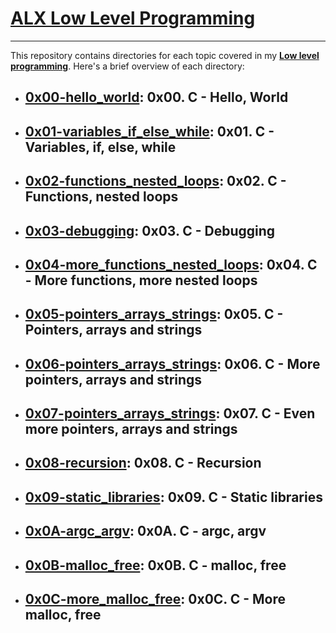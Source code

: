 # [ALX Low Level Programming](https://github.com/mdawoud27/alx-low_level_programming)
___
This repository contains directories for each topic covered in my [**Low level programming**](https://github.com/mdawoud27/alx-low_level_programming).
Here's a brief overview of each directory:

* ## **[0x00-hello_world](https://github.com/mdawoud27/alx-low_level_programming/tree/main/0x00-hello_world)**: 0x00. C - Hello, World
* ## **[0x01-variables_if_else_while](https://github.com/mdawoud27/alx-low_level_programming/tree/main/0x01-variables_if_else_while)**: 0x01. C - Variables, if, else, while
* ## **[0x02-functions_nested_loops](https://github.com/mdawoud27/alx-low_level_programming/tree/main/0x02-functions_nested_loops)**: 0x02. C - Functions, nested loops
* ## **[0x03-debugging](https://github.com/mdawoud27/alx-low_level_programming/tree/main/0x03-debugging)**: 0x03. C - Debugging
* ## **[0x04-more_functions_nested_loops](https://github.com/mdawoud27/alx-low_level_programming/tree/main/0x04-more_functions_nested_loops)**: 0x04. C - More functions, more nested loops
* ## **[0x05-pointers_arrays_strings](https://github.com/mdawoud27/alx-low_level_programming/tree/main/0x05-pointers_arrays_strings)**: 0x05. C - Pointers, arrays and strings
* ## **[0x06-pointers_arrays_strings](https://github.com/mdawoud27/alx-low_level_programming/tree/main/0x06-pointers_arrays_strings)**: 0x06. C - More pointers, arrays and strings
* ## **[0x07-pointers_arrays_strings](https://github.com/mdawoud27/alx-low_level_programming/tree/main/0x07-pointers_arrays_strings)**: 0x07. C - Even more pointers, arrays and strings
* ## **[0x08-recursion](https://github.com/mdawoud27/alx-low_level_programming/tree/main/0x08-recursion)**: 0x08. C - Recursion
* ## **[0x09-static_libraries](https://github.com/mdawoud27/alx-low_level_programming/tree/main/0x09-static_libraries)**: 0x09. C - Static libraries
* ## **[0x0A-argc_argv](https://github.com/mdawoud27/alx-low_level_programming/tree/main/0x0A-argc_argv)**: 0x0A. C - argc, argv
* ## **[0x0B-malloc_free](https://github.com/mdawoud27/alx-low_level_programming/tree/main/0x0B-malloc_free)**: 0x0B. C - malloc, free
* ## **[0x0C-more_malloc_free](https://github.com/mdawoud27/alx-low_level_programming/tree/main/0x0C-more_malloc_free)**: 0x0C. C - More malloc, free
